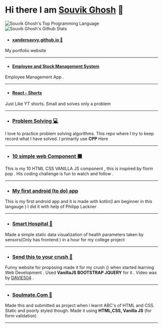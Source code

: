 # Hi there I am [Souvik Ghosh](https://www.souvik.tech/) 👋

![Souvik Ghosh's Top Programming Language](https://github-readme-stats.vercel.app/api/top-langs/?username=xandersavvy&count_private=true&layout=compact&theme=dracula&hide=html,css)
![Souvik Ghosh's Github Stats](https://github-readme-stats.vercel.app/api?username=xandersavvy&hide=stars&theme=dracula&show_icons=true)


 - ####  [xandersavvy.github.io 👦](https://github.com/xandersavvy/xandersavvy.github.io)

My portfolio website

- - - -
 - #### [Employee and Stock Management System](https://github.com/xandersavvy/Final-YearProject-NiT)
 Employee Management App .
- - - -
 - #### [React - Shorts ](https://github.com/xandersavvy/react-shorts)
  Just Like YT shorts. Small and solves only a problem 
- - - - 

 - ###  [Problem Solving 💻](https://github.com/xandersavvy/Problem-solving)
I love to practice problem solving algorithms. This repo where I try to keep record what I have solved. I primarily use **CPP**
 Here

 - - - -

 - ###  [10 simple web Component 🟪](https://xandersavvy.github.io/10-simple-web-components/)

This is my 10 HTML CSS VANILLA JS component , this is inspired by florin pop . His coding challenge is fun to watch and follow .

- - - -
- ### [My first android (to do) app](https://github.com/xandersavvy/My-first-todo)
This is my first android app and it is made with kotlin(I am beginner in this langauge ) I did it with help of Philipp Lackner 


- - - -

- ###  [Smart Hospital 🏥](https://github.com/xandersavvy/Simple-smart-hospital)
 Made a simple static data visualization of health parameters taken by sensors(Only has frontend ) in a hour for my college project


- - - -

 - ###  [Send this to your crush 💌](https://xandersavvy.github.io/Send-this-to-your-crush/send_this_to_your-crush.html)

Funny website for proposing made it for my crush () when started learning Web Development . Used **VanillaJS BOOTSTRAP JQUERY** for it . Video was by [DAVIE504](https://www.youtube.com/channel/UCgFvT6pUq9HLOvKBYERzXSQ) . 


- - - -

 - ###  [Soulmate.Com 💒](https://github.com/xandersavvy/soulmate.com)

Made this and submitted as project when i learnt ABC's of HTML and CSS. Static and poorly styled though. Made it using **HTML,CSS, Vanilla JS** (for form validation)

- - - -

